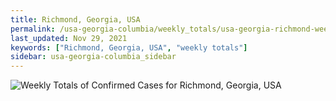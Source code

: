 ```yaml
---
title: Richmond, Georgia, USA
permalink: /usa-georgia-columbia/weekly_totals/usa-georgia-richmond-weekly_totals.html
last_updated: Nov 29, 2021
keywords: ["Richmond, Georgia, USA", "weekly totals"]
sidebar: usa-georgia-columbia_sidebar
---
```


![Weekly Totals of Confirmed Cases for Richmond, Georgia, USA](/covid_tracker/images/graphs/usa-georgia-richmond-weekly_totals_graph.png)
